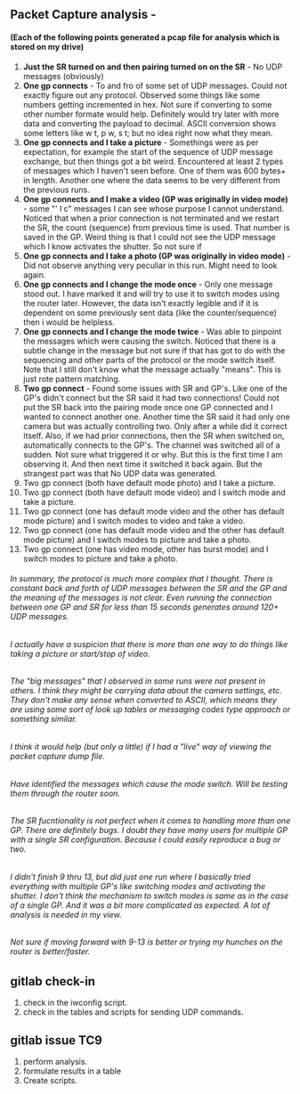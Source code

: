 ## Packet Capture analysis -
#### (Each of the following points generated a pcap file for analysis which is stored on my drive)
1. **Just the SR turned on and then pairing turned on on the SR** - No UDP messages (obviously)
2. **One gp connects** - To and fro of some set of UDP messages. Could not exactly figure out any protocol. Observed some things like some numbers getting incremented in hex. Not sure if converting to some other number formate would help. Definitely would try later with more data and converting the payload to decimal. ASCII conversion shows some letters like w t, p w, s t; but no idea right now what they mean.   
3. **One gp connects and I take a picture** - Somethings were as per expectation, for example the start of the sequence of UDP message exchange, but then things got a bit weird. Encountered at least 2 types of messages which I haven't seen before. One of them was 600 bytes+ in length. Another one where the data seems to be very different from the previous runs.
4. **One gp connects and I make a video (GP was originally in video mode)** - some "' l c" messages I can see whose purpose I cannot understand. Noticed that when a prior connection is not terminated and we restart the SR, the count (sequence) from previous time is used. That number is saved in the GP. Weird thing is that I could not see the UDP message which I know activates the shutter. So not sure if  
5. **One gp connects and I take a photo (GP was originally in video mode)** - Did not observe anything very peculiar in this run. Might need to look again.
6. **One gp connects and I change the mode once** - Only one message stood out. I have marked it and will try to use it to switch modes using the router later. However, the data isn't exactly legible and if it is dependent on some previously sent data (like the counter/sequence) then i would be helpless.  
7. **One gp connects and I change the mode twice** - Was able to pinpoint the messages which were causing the switch. Noticed that there is a subtle change in the message but not sure if that has got to do with the sequencing and other parts of the protocol or the mode switch itself. Note that I still don't know what the message actually "means". This is just rote pattern matching.
8. **Two gp connect** - Found some issues with SR and GP's. Like one of the GP's didn't connect but the SR said it had two connections! Could not put the SR back into the pairing mode once one GP connected and I wanted to connect another one. Another time the SR said it had only one camera but was actually controlling two. Only after a while did it correct itself. Also, if we had prior connections, then the SR when switched on, automatically connects to the GP's. The channel was switched all of a sudden. Not sure what triggered it or why. But this is the first time I am observing it. And then next time it switched it back again. But the strangest part was that No UDP data was generated.
9. Two gp connect (both have default mode photo) and I take a picture.
10. Two gp connect (both have default mode video) and I switch mode and take a picture.
11. Two gp connect (one has default mode video and the other has default mode picture) and I switch modes to video and take a video.
12. Two gp connect (one has default mode video and the other has default mode picture) and I switch modes to picture and take a photo.
13. Two gp connect (one has video mode, other has burst mode) and I switch modes to picture and take a photo.


###### In summary, the protocol is much more complex that I thought. There is constant back and forth of UDP messages between the SR and the GP and the meaning of the messages is not clear. Even running the connection between one GP and SR for less than 15 seconds generates around 120+ UDP messages.
###### I actually have a suspicion that there is more than one way to do things like taking a picture or start/stop of video.
###### The "big messages" that I observed in some runs were not present in others. I think they might be carrying data about the camera settings, etc. They don't make any sense when converted to ASCII, which means they are using some sort of look up tables or messaging codes type approach or something similar.
###### I think it would help (but only a little) if I had a "live" way of viewing the packet capture dump file.
###### Have identified the messages which cause the mode switch. Will be testing them through the router soon.
###### The SR fucntionality is not perfect when it comes to handling more than one GP. There are definitely bugs. I doubt they have many users for multiple GP with a single SR configuration. Because I could easily reproduce a bug or two.
###### I didn't finish 9 thru 13, but did just one run where I basically tried everything with multiple GP's like switching modes and activating the shutter. I don't think the mechanism to switch modes is same as in the case of a single GP. And it was a bit more complicated as expected. A lot of analysis is needed in my view.
###### Not sure if moving forward with 9-13 is better or trying my hunches on the router is better/faster.

## gitlab check-in

1. check in the iwconfig script.
2. check in the tables and scripts for sending UDP commands.

## gitlab issue TC9
1. perform analysis.
2. formulate results in a table
3. Create scripts.
